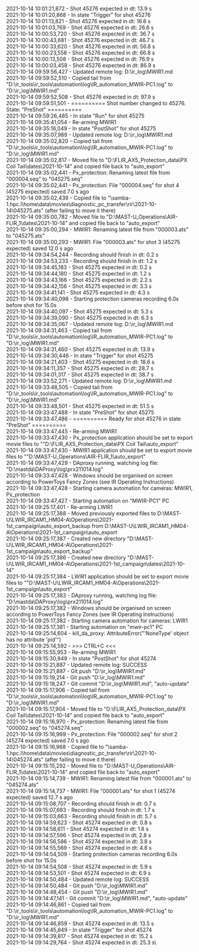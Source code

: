 2021-10-14 10:01:21,872 - Shot 45276 expected in dt: 13.9 s\
2021-10-14 10:01:20,868 - In state "Trigger" for shot 45276\
2021-10-14 10:01:13,821 - Shot 45276 expected in dt: 16.6 s\
2021-10-14 10:01:03,769 - Shot 45276 expected in dt: 26.6 s\
2021-10-14 10:00:53,720 - Shot 45276 expected in dt: 36.7 s\
2021-10-14 10:00:43,681 - Shot 45276 expected in dt: 46.7 s\
2021-10-14 10:00:33,620 - Shot 45276 expected in dt: 56.8 s\
2021-10-14 10:00:23,558 - Shot 45276 expected in dt: 66.8 s\
2021-10-14 10:00:13,508 - Shot 45276 expected in dt: 76.9 s\
2021-10-14 10:00:03,458 - Shot 45276 expected in dt: 86.9 s\
2021-10-14 09:59:56,427 - Updated remote log: D:\ir_log\MWIR1.md\
2021-10-14 09:59:52,510 - Copied tail from "D:\ir_tools\ir_tools\automation\log\IR_automation_MWIR-PC1.log" to "D:\ir_log\MWIR1.md"\
2021-10-14 09:59:52,508 - Shot 45276 expected in dt: 97.9 s\
2021-10-14 09:59:51,501 - ========== Shot number changed to 45276. State: "PreShot" ==========\
2021-10-14 09:59:26,485 - In state "Run" for shot 45275\
2021-10-14 09:35:41,054 - Re-arming MWIR1\
2021-10-14 09:35:16,049 - In state "PostShot" for shot 45275\
2021-10-14 09:35:07,989 - Updated remote log: D:\ir_log\MWIR1.md\
2021-10-14 09:35:02,820 - Copied tail from "D:\ir_tools\ir_tools\automation\log\IR_automation_MWIR-PC1.log" to "D:\ir_log\MWIR1.md"\
2021-10-14 09:35:02,817 - Moved file to "D:\FLIR_AX5_Protection_data\PX Coil Tail\dates\2021-10-14" and copied file back to "auto_export"\
2021-10-14 09:35:02,441 - Px_protection: Renaming latest file from "000004.seq" to "045275.seq"\
2021-10-14 09:35:02,441 - Px_protection: File "000004.seq" for shot 4 (45275 expected) saved 7.0 s ago\
2021-10-14 09:35:02,439 - Copied file to "\\samba-1.hpc.l\home\data\movies\diagnostic_pc_transfer\rir\2021-10-14\045275.ats" (after failing to move it there)\
2021-10-14 09:35:00,782 - Moved file to "D:\MAST-U_Operations\AIR-FLIR_1\dates\2021-10-14" and copied file back to "auto_export"\
2021-10-14 09:35:00,294 - MWIR1: Renaming latest file from "000003.ats" to "045275.ats"\
2021-10-14 09:35:00,293 - MWIR1: File "000003.ats" for shot 3 (45275 expected) saved 12.0 s ago\
2021-10-14 09:34:54,244 - Recording should finish in dt: 0.2 s\
2021-10-14 09:34:53,233 - Recording should finish in dt: 1.2 s\
2021-10-14 09:34:45,183 - Shot 45275 expected in dt: 0.2 s\
2021-10-14 09:34:44,180 - Shot 45275 expected in dt: 1.2 s\
2021-10-14 09:34:43,166 - Shot 45275 expected in dt: 2.2 s\
2021-10-14 09:34:42,156 - Shot 45275 expected in dt: 3.3 s\
2021-10-14 09:34:41,141 - Shot 45275 expected in dt: 4.3 s\
2021-10-14 09:34:40,098 - Starting protection cameras recording 6.0s before shot for 15.0s\
2021-10-14 09:34:40,097 - Shot 45275 expected in dt: 5.3 s\
2021-10-14 09:34:39,090 - Shot 45275 expected in dt: 6.3 s\
2021-10-14 09:34:35,067 - Updated remote log: D:\ir_log\MWIR1.md\
2021-10-14 09:34:31,463 - Copied tail from "D:\ir_tools\ir_tools\automation\log\IR_automation_MWIR-PC1.log" to "D:\ir_log\MWIR1.md"\
2021-10-14 09:34:31,460 - Shot 45275 expected in dt: 13.9 s\
2021-10-14 09:34:30,446 - In state "Trigger" for shot 45275\
2021-10-14 09:34:21,403 - Shot 45275 expected in dt: 18.6 s\
2021-10-14 09:34:11,357 - Shot 45275 expected in dt: 28.7 s\
2021-10-14 09:34:01,317 - Shot 45275 expected in dt: 38.7 s\
2021-10-14 09:33:52,271 - Updated remote log: D:\ir_log\MWIR1.md\
2021-10-14 09:33:48,505 - Copied tail from "D:\ir_tools\ir_tools\automation\log\IR_automation_MWIR-PC1.log" to "D:\ir_log\MWIR1.md"\
2021-10-14 09:33:48,501 - Shot 45275 expected in dt: 51.5 s\
2021-10-14 09:33:47,488 - In state "PreShot" for shot 45275\
2021-10-14 09:33:47,486 - ========== Ready for shot 45276 in state "PreShot" ==========\
2021-10-14 09:33:47,445 - Re-arming MWIR1\
2021-10-14 09:33:47,430 - Px_protection application should be set to export movie files to ""D:\FLIR_AX5_Protection_data\PX Coil Tail\auto_export"\
2021-10-14 09:33:47,430 - MWIR1 application should be set to export movie files to ""D:\MAST-U_Operations\AIR-FLIR_1\auto_export"\
2021-10-14 09:33:47,429 - DAproxy running, watching log file: "D:\mastda\DAProxy\log\prx211014.log"\
2021-10-14 09:33:47,428 - Windows should be organised on screen according to PowerToys Fancy Zones (see IR Operating Instructions)\
2021-10-14 09:33:47,428 - Starting camera automation for cameras: MWIR1, Px_protection\
2021-10-14 09:33:47,427 - Starting automation on "MWIR-PC1" PC\
2021-10-14 09:25:17,401 - Re-arming LWIR1\
2021-10-14 09:25:17,388 - Moved previously exported files to D:\MAST-U\LWIR_IRCAM1_HM04-A\Operations\2021-1st_campaign\auto_export_backup from D:\MAST-U\LWIR_IRCAM1_HM04-A\Operations\2021-1st_campaign\auto_export\
2021-10-14 09:25:17,387 - Created new directory "D:\MAST-U\LWIR_IRCAM1_HM04-A\Operations\2021-1st_campaign\auto_export_backup"\
2021-10-14 09:25:17,386 - Created new directory "D:\MAST-U\LWIR_IRCAM1_HM04-A\Operations\2021-1st_campaign\dates\2021-10-14"\
2021-10-14 09:25:17,384 - LWIR1 application should be set to export movie files to ""D:\MAST-U\LWIR_IRCAM1_HM04-A\Operations\2021-1st_campaign\auto_export"\
2021-10-14 09:25:17,383 - DAproxy running, watching log file: "D:\mastda\DAProxy\log\prx211014.log"\
2021-10-14 09:25:17,382 - Windows should be organised on screen according to PowerToys Fancy Zones (see IR Operating Instructions)\
2021-10-14 09:25:17,382 - Starting camera automation for cameras: LWIR1\
2021-10-14 09:25:17,381 - Starting automation on "mwir-pc1" PC\
2021-10-14 09:25:14,604 - kill_da_proxy: AttributeError("'NoneType' object has no attribute 'pid'")\
2021-10-14 09:25:14,592 - >>> CTRL+C <<<\
2021-10-14 09:15:55,953 - Re-arming MWIR1\
2021-10-14 09:15:30,949 - In state "PostShot" for shot 45274\
2021-10-14 09:15:21,887 - Updated remote log: SUCCESS\
2021-10-14 09:15:21,887 - Git push "D:\ir_log\MWIR1.md"\
2021-10-14 09:15:19,214 - Git push "D:\ir_log\MWIR1.md"\
2021-10-14 09:15:18,247 - Git commit "D:\ir_log\MWIR1.md", "auto-update"\
2021-10-14 09:15:17,906 - Copied tail from "D:\ir_tools\ir_tools\automation\log\IR_automation_MWIR-PC1.log" to "D:\ir_log\MWIR1.md"\
2021-10-14 09:15:17,904 - Moved file to "D:\FLIR_AX5_Protection_data\PX Coil Tail\dates\2021-10-14" and copied file back to "auto_export"\
2021-10-14 09:15:16,970 - Px_protection: Renaming latest file from "000002.seq" to "045274.seq"\
2021-10-14 09:15:16,969 - Px_protection: File "000002.seq" for shot 2 (45274 expected) saved 7.0 s ago\
2021-10-14 09:15:16,968 - Copied file to "\\samba-1.hpc.l\home\data\movies\diagnostic_pc_transfer\rir\2021-10-14\045274.ats" (after failing to move it there)\
2021-10-14 09:15:15,292 - Moved file to "D:\MAST-U_Operations\AIR-FLIR_1\dates\2021-10-14" and copied file back to "auto_export"\
2021-10-14 09:15:14,739 - MWIR1: Renaming latest file from "000001.ats" to "045274.ats"\
2021-10-14 09:15:14,737 - MWIR1: File "000001.ats" for shot 1 (45274 expected) saved 12.7 s ago\
2021-10-14 09:15:08,707 - Recording should finish in dt: 0.7 s\
2021-10-14 09:15:07,693 - Recording should finish in dt: 1.7 s\
2021-10-14 09:15:03,663 - Recording should finish in dt: 5.7 s\
2021-10-14 09:14:59,623 - Shot 45274 expected in dt: 0.8 s\
2021-10-14 09:14:58,611 - Shot 45274 expected in dt: 1.8 s\
2021-10-14 09:14:57,596 - Shot 45274 expected in dt: 2.8 s\
2021-10-14 09:14:56,586 - Shot 45274 expected in dt: 3.8 s\
2021-10-14 09:14:55,569 - Shot 45274 expected in dt: 4.8 s\
2021-10-14 09:14:54,509 - Starting protection cameras recording 6.0s before shot for 15.0s\
2021-10-14 09:14:54,508 - Shot 45274 expected in dt: 5.9 s\
2021-10-14 09:14:53,501 - Shot 45274 expected in dt: 6.9 s\
2021-10-14 09:14:50,484 - Updated remote log: SUCCESS\
2021-10-14 09:14:50,484 - Git push "D:\ir_log\MWIR1.md"\
2021-10-14 09:14:48,454 - Git push "D:\ir_log\MWIR1.md"\
2021-10-14 09:14:47,141 - Git commit "D:\ir_log\MWIR1.md", "auto-update"\
2021-10-14 09:14:46,861 - Copied tail from "D:\ir_tools\ir_tools\automation\log\IR_automation_MWIR-PC1.log" to "D:\ir_log\MWIR1.md"\
2021-10-14 09:14:46,859 - Shot 45274 expected in dt: 13.5 s\
2021-10-14 09:14:45,849 - In state "Trigger" for shot 45274\
2021-10-14 09:14:39,817 - Shot 45274 expected in dt: 15.2 s\
2021-10-14 09:14:29,764 - Shot 45274 expected in dt: 25.3 s\
